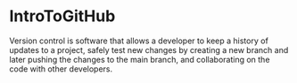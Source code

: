 # IntroToGitHub
Version control is software that allows a developer to keep a history of updates to a project, safely test new changes by creating a new branch and later pushing the changes to the main branch, and collaborating on the code with other developers.
